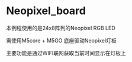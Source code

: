 # Neopixel_board
本例程使用的是24x8阵列的Neopixel RGB LED

需使用M5core + M5GO 底座驱动Neopixel灯板

主要功能是通过WIFI联网获取当前时间显示在灯板上
